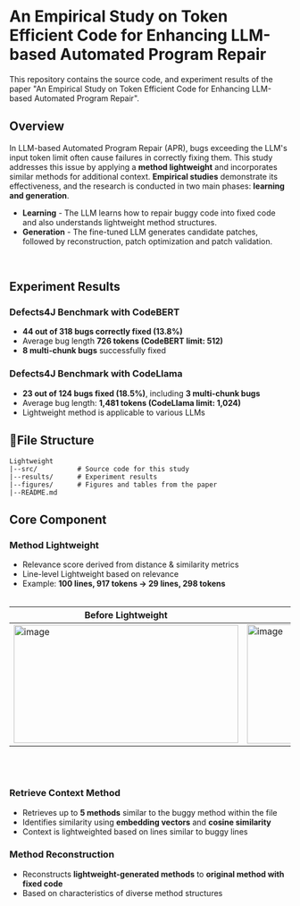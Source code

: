# An Empirical Study on Token Efficient Code for Enhancing LLM-based Automated Program Repair

This repository contains the source code, and experiment results of the paper "An Empirical Study on Token Efficient Code for Enhancing LLM-based Automated Program Repair".

## Overview
In LLM-based Automated Program Repair (APR), bugs exceeding the LLM's input token limit often cause failures in correctly fixing them. This study addresses this issue by applying a **method lightweight** and incorporates similar methods for additional context. **Empirical studies** demonstrate its effectiveness, and the research is conducted in two main phases: **learning and generation**.<br>

- **Learning**  -  The LLM learns how to repair buggy code into fixed code and also understands lightweight method structures.
- **Generation** - The fine-tuned LLM generates candidate patches, followed by reconstruction, patch optimization and patch validation.
<br>

## Experiment Results

### Defects4J Benchmark with CodeBERT
- **44 out of 318 bugs correctly fixed (13.8%)**
- Average bug length **726 tokens (CodeBERT limit: 512)**
- **8 multi-chunk bugs** successfully fixed

### Defects4J Benchmark with CodeLlama
- **23 out of 124 bugs fixed (18.5%)**, including **3 multi-chunk bugs**
- Average bug length: **1,481 tokens (CodeLlama limit: 1,024)**
- Lightweight method is applicable to various LLMs

## 📁File Structure
```
Lightweight
|--src/          # Source code for this study
|--results/      # Experiment results
|--figures/      # Figures and tables from the paper
|--README.md
```

## Core Component

### Method Lightweight
- Relevance score derived from distance & similarity metrics
- Line-level Lightweight based on relevance
- Example: **100 lines, 917 tokens -> 29 lines, 298 tokens**
<br><br>

|Before Lightweight|After Lightweight|
|----|-----|
|<img width="402" height="211" alt="image" src="https://github.com/user-attachments/assets/cebd7151-bfdc-4a84-9938-22dbd6d23b37" />|<img width="406" height="213" alt="image" src="https://github.com/user-attachments/assets/95346580-85c5-4927-a584-06fb123f96ce" />|
<br><br>

### Retrieve Context Method
- Retrieves up to **5 methods** similar to the buggy method within the file
- Identifies similarity using **embedding vectors** and **cosine similarity**
- Context is lightweighted based on lines similar to buggy lines

### Method Reconstruction
- Reconstructs **lightweight-generated methods** to **original method with fixed code**
- Based on characteristics of diverse method structures




